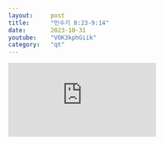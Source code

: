 ```yaml
---
layout:     post
title:      "민수기 8:23-9:14"
date:       2023-10-31
youtube:    "VOK3kphGiik"
category:   "qt"
---
```


<div class="youtube">
    <iframe src="https://www.youtube.com/embed/VOK3kphGiik" title="YouTube video player" frameborder="0" allow="accelerometer; autoplay; clipboard-write; encrypted-media; gyroscope; picture-in-picture; web-share" allowfullscreen></iframe>
</div>